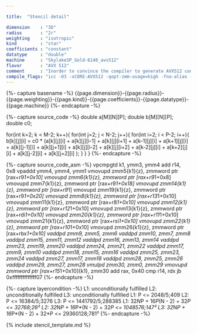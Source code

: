 ```yaml
---

title:  "Stencil detail"

dimension    : "3D"
radius       : "2r"
weighting    : "isotropic"
kind         : "star"
coefficients : "constant"
datatype     : "double"
machine      : "SkylakeSP_Gold-6148_avx512"
flavor       : "AVX 512"
comment      : "Inorder to convince the compiler to generate AVX512 code, the flag` -qopt-zmm-usage=high` has to be used."
compile_flags: "icc -O3 -xCORE-AVX512 -qopt-zmm-usage=high -fno-alias -qopenmp -DLIKWID_PERFMON -I/mnt/opt/likwid-4.3.2/include -L/mnt/opt/likwid-4.3.2/lib -I./stempel/stempel/headers/ ./stempel/headers/timing.c ./stempel/headers/dummy.c solar_compilable.c -o stencil -llikwid"
---
```


{%- capture basename -%}
{{page.dimension}}-{{page.radius}}-{{page.weighting}}-{{page.kind}}-{{page.coefficients}}-{{page.datatype}}-{{page.machine}}
{%- endcapture -%}

{%- capture source_code -%}
double a[M][N][P];
double b[M][N][P];
double c0;

for(int k=2; k < M-2; k++){
  for(int j=2; j < N-2; j++){
    for(int i=2; i < P-2; i++){
      b[k][j][i] = c0 * (a[k][j][i]
        + a[k][j][i-1] + a[k][j][i+1]
        + a[k-1][j][i] + a[k+1][j][i]
        + a[k][j-1][i] + a[k][j+1][i]
        + a[k][j][i-2] + a[k][j][i+2]
        + a[k-2][j][i] + a[k+2][j][i]
        + a[k][j-2][i] + a[k][j+2][i]
        );
    }
  }
}
{%- endcapture -%}

{%- capture source_code_asm -%}
vpcmpgtd k1, ymm3, ymm4
add r14, 0x8
vpaddd ymm4, ymm4, ymm1
vmovupd zmm5{k1}{z}, zmmword ptr [rax+r9*1+0x10]
vmovupd zmm6{k1}{z}, zmmword ptr [rax+r9*1+0x8]
vmovupd zmm7{k1}{z}, zmmword ptr [rax+r9*1+0x18]
vmovupd zmm14{k1}{z}, zmmword ptr [rax+r9*1]
vmovupd zmm19{k1}{z}, zmmword ptr [rax+r9*1+0x20]
vmovupd zmm8{k1}{z}, zmmword ptr [rax+r13*1+0x10]
vmovupd zmm11{k1}{z}, zmmword ptr [rax+r8*1+0x10]
vmovupd zmm12{k1}{z}, zmmword ptr [rax+r12*1+0x10]
vmovupd zmm13{k1}{z}, zmmword ptr [rax+rdi*1+0x10]
vmovupd zmm20{k1}{z}, zmmword ptr [rax+r11*1+0x10]
vmovupd zmm21{k1}{z}, zmmword ptr [rax+rsi*1+0x10]
vmovupd zmm22{k1}{z}, zmmword ptr [rax+r10*1+0x10]
vmovupd zmm26{k1}{z}, zmmword ptr [rax+rbx*1+0x10]
vaddpd zmm9, zmm5, zmm6
vaddpd zmm10, zmm7, zmm8
vaddpd zmm15, zmm11, zmm12
vaddpd zmm16, zmm13, zmm14
vaddpd zmm23, zmm19, zmm20
vaddpd zmm24, zmm21, zmm22
vaddpd zmm17, zmm9, zmm10
vaddpd zmm18, zmm15, zmm16
vaddpd zmm25, zmm23, zmm24
vaddpd zmm27, zmm17, zmm18
vaddpd zmm28, zmm25, zmm26
vaddpd zmm29, zmm27, zmm28
vmulpd zmm30, zmm0, zmm29
vmovupd zmmword ptr [rax+r15*1+0x10]{k1}, zmm30
add rax, 0x40
cmp r14, rdx
jb 0xffffffffffffff07
{%- endcapture -%}

{%- capture layercondition -%}
L1: unconditionally fulfilled
L2: unconditionally fulfilled
L3: unconditionally fulfilled
L1: P <= 2048/5;409
L2: P <= 16384/5;3276
L3: P <= 1441792/5;288385
L1: 32*N*P + 16*P*(N - 2) + 32*P <= 32768;26²
L2: 32*N*P + 16*P*(N - 2) + 32*P <= 1048576;147²
L3: 32*N*P + 16*P*(N - 2) + 32*P <= 29360128;781²
{%- endcapture -%}

{% include stencil_template.md %}

